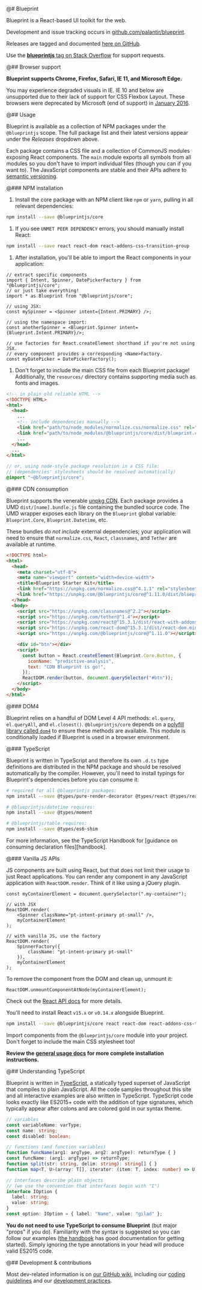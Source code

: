 @# Blueprint

Blueprint is a React-based UI toolkit for the web.

Development and issue tracking occurs in [github.com/palantir/blueprint](https://github.com/palantir/blueprint).

Releases are tagged and documented [here on GitHub](https://github.com/palantir/blueprint/releases).

Use the [__blueprintjs__ tag on Stack Overflow](http://stackoverflow.com/questions/tagged/blueprintjs)
for support requests.

@## Browser support

**Blueprint supports Chrome, Firefox, Safari, IE 11, and Microsoft Edge.**

You may experience degraded visuals in IE.
IE 10 and below are unsupported due to their lack of support for CSS Flexbox Layout.
These browsers were deprecated by Microsoft (end of support) in [January 2016](https://www.microsoft.com/en-us/WindowsForBusiness/End-of-IE-support).

@## Usage

Blueprint is available as a collection of NPM packages under the `@blueprintjs` scope. The full
package list and their latest versions appear under the _Releases_ dropdown above.

Each package contains a CSS file and a collection of CommonJS modules exposing React components.
The `main` module exports all symbols from all modules so you don't have to import individual files
(though you can if you want to). The JavaScript components are stable and their APIs adhere to
[semantic versioning](http://semver.org/).

@### NPM installation

1. Install the core package with an NPM client like `npm` or `yarn`, pulling in all relevant
dependencies:

  ```sh
  npm install --save @blueprintjs/core
  ```

1. If you see `UNMET PEER DEPENDENCY` errors, you should manually install React:

  ```sh
  npm install --save react react-dom react-addons-css-transition-group
  ```

1. After installation, you'll be able to import the React components in your application:

  ```tsx
  // extract specific components
  import { Intent, Spinner, DatePickerFactory } from "@blueprintjs/core";
  // or just take everything!
  import * as Blueprint from "@blueprintjs/core";

  // using JSX:
  const mySpinner = <Spinner intent={Intent.PRIMARY} />;

  // using the namespace import:
  const anotherSpinner = <Blueprint.Spinner intent={Blueprint.Intent.PRIMARY}/>;

  // use factories for React.createElement shorthand if you're not using JSX.
  // every component provides a corresponding <Name>Factory.
  const myDatePicker = DatePickerFactory();
  ```

1. Don't forget to include the main CSS file from each Blueprint package! Additionally, the
`resources/` directory contains supporting media such as fonts and images.

  ```html
  <!-- in plain old reliable HTML -->
  <!DOCTYPE HTML>
  <html>
    <head>
      ...
      <!-- include dependencies manually -->
      <link href="path/to/node_modules/normalize.css/normalize.css" rel="stylesheet" />
      <link href="path/to/node_modules/@blueprintjs/core/dist/blueprint.css" rel="stylesheet" />
      ...
    </head>
    ...
  </html>
  ```

  ```css.scss
  // or, using node-style package resolution in a CSS file:
  // (dependencies' stylesheets should be resolved automatically)
  @import "~@blueprintjs/core";
  ```

@### CDN consumption

Blueprint supports the venerable [unpkg CDN](https://unpkg.com). Each package provides a UMD
`dist/[name].bundle.js` file containing the bundled source code. The UMD wrapper exposes each
library on the `Blueprint` global variable: `Blueprint.Core`, `Blueprint.Datetime`, etc.

These bundles _do not include_ external dependencies; your application will need to ensure that
`normalize.css`, `React`, `classnames`, and `Tether` are available at runtime.

```html
<!DOCTYPE html>
<html>
  <head>
    <meta charset="utf-8">
    <meta name="viewport" content="width=device-width">
    <title>Blueprint Starter Kit</title>
    <link href="https://unpkg.com/normalize.css@^4.1.1" rel="stylesheet" />
    <link href="https://unpkg.com/@blueprintjs/core@^1.11.0/dist/blueprint.css" rel="stylesheet" />
  </head>
  <body>
    <script src="https://unpkg.com/classnames@^2.2"></script>
    <script src="https://unpkg.com/tether@^1.4"></script>
    <script src="https://unpkg.com/react@^15.3.1/dist/react-with-addons.min.js"></script>
    <script src="https://unpkg.com/react-dom@^15.3.1/dist/react-dom.min.js"></script>
    <script src="https://unpkg.com/@blueprintjs/core@^1.11.0"></script>

    <div id="btn"></div>
    <script>
      const button = React.createElement(Blueprint.Core.Button, {
        iconName: "predictive-analysis",
        text: "CDN Blueprint is go!",
      });
      ReactDOM.render(button, document.querySelector("#btn"));
    </script>
  </body>
</html>
```

@### DOM4

Blueprint relies on a handful of DOM Level 4 API methods: `el.query`, `el.queryAll`, and
`el.closest()`. `@blueprintjs/core` depends on a [polyfill library called `dom4`][dom4] to ensure
these methods are available. This module is conditionally loaded if Blueprint is used in a browser
environment.

[dom4]: https://webreflection.github.io/dom4/

@### TypeScript

Blueprint is written in TypeScript and therefore its own `.d.ts` type definitions are distributed in
the NPM package and should be resolved automatically by the compiler. However, you'll need to
install typings for Blueprint's dependencies before you can consume it:

```sh
# required for all @blueprintjs packages:
npm install --save @types/pure-render-decorator @types/react @types/react-dom @types/react-addons-css-transition-group

# @blueprintjs/datetime requires:
npm install --save @types/moment

# @blueprintjs/table requires:
npm install --save @types/es6-shim
```

<div class="pt-callout pt-intent-primary pt-icon-info-sign">
  For more information, see the TypeScript Handbook for
  [guidance on consuming declaration files][handbook].
</div>

[handbook]: https://www.typescriptlang.org/docs/handbook/declaration-files/consumption.html

@### Vanilla JS APIs

JS components are built using React, but that does not limit their usage to just React applications.
You can render any component in any JavaScript application with `ReactDOM.render`. Think of it like
using a jQuery plugin.

```tsx
const myContainerElement = document.querySelector(".my-container");

// with JSX
ReactDOM.render(
    <Spinner className="pt-intent-primary pt-small" />,
    myContainerElement
);

// with vanilla JS, use the factory
ReactDOM.render(
    SpinnerFactory({
        className: "pt-intent-primary pt-small"
    }),
    myContainerElement
);
```

To remove the component from the DOM and clean up, unmount it:

```tsx
ReactDOM.unmountComponentAtNode(myContainerElement);
```

Check out the [React API docs](https://facebook.github.io/react/docs/react-api.html) for more details.


You'll need to install React `v15.x` or `v0.14.x` alongside Blueprint.

```sh
npm install --save @blueprintjs/core react react-dom react-addons-css-transition-group
```

Import components from the `@blueprintjs/core` module into your project.
Don't forget to include the main CSS stylesheet too!

**Review the [general usage docs](#blueprint.usage) for more complete installation instructions.**

@## Understanding TypeScript

Blueprint is written in [TypeScript](https://www.typescriptlang.org/), a statically typed superset
of JavaScript that compiles to plain JavaScript. All the code samples throughout this site and
all interactive examples are also written in TypeScript. TypeScript code looks exactly like ES2015+
code with the addition of type signatures, which typically appear after colons and are colored
gold in our syntax theme.

```ts
// variables
const variableName: varType;
const name: string;
const disabled: boolean;

// functions (and function variables)
function funcName(arg1: argType, arg2: argType): returnType { }
const funcName: (arg1: argType) => returnType;
function split(str: string, delim: string): string[] { }
function map<T, U>(array: T[], iterator: (item: T, index: number) => U): U[];

// interfaces describe plain objects
// (we use the convention that interfaces begin with "I")
interface IOption {
  label: string;
  value: string;
}
const option: IOption = { label: "Name", value: "gilad" };
```

**You do not need to use TypeScript to consume Blueprint** (but major "props" if you do). Familiarity
with the syntax is suggested so you can follow our examples
([the handbook](https://www.typescriptlang.org/docs/handbook/basic-types.html) has good documentation
for getting started). Simply ignoring the type annotations in your head will produce valid ES2015 code.

@## Development & contributions

Most dev-related information is on [our GitHub wiki](https://github.com/palantir/blueprint/wiki),
including our [coding guidelines](https://github.com/palantir/blueprint/wiki/Coding-guidelines)
and our [development practices](https://github.com/palantir/blueprint/wiki/Development-Practices).
